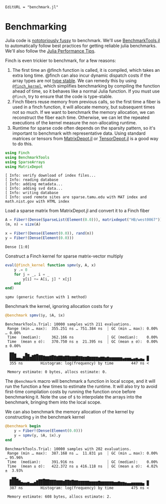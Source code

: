 ```@meta
EditURL = "benchmark.jl"
```

# Benchmarking

Julia code is [nototoriously
fussy](https://github.com/JuliaCI/BenchmarkTools.jl#why-does-this-package-exist)
to benchmark.
We'll use [BenchmarkTools.jl](https://github.com/JuliaCI/BenchmarkTools.jl)
to automatically follow best practices for getting reliable julia benchmarks. We'll also
follow the [Julia Performance Tips](https://docs.julialang.org/en/v1/manual/performance-tips/).

Finch is even trickier to benchmark, for a few reasons:
1. The first time an @finch function is called, it is compiled, which takes an
   extra long time. @finch can also incur dynamic dispatch costs if the array
   types are not [type
   stable](https://docs.julialang.org/en/v1/manual/faq/#man-type-stability). We
   can remedy this by using [`@finch_kernel`](@ref), which simplifies
   benchmarking by compiling the function ahead of time, so it behaves like a
   normal Julia function. If you must use `@finch`, try to ensure that the code
   is type-stable.
2. Finch fibers reuse memory from previous calls, so the first time a fiber is
   used in a finch function, it will allocate memory, but subsequent times not so
   much. If we want to benchmark the memory allocation, we can reconstruct the
   fiber each time. Otherwise, we can let the repeated executions of the kernel
   measure the non-allocating runtime.
3. Runtime for sparse code often depends on the sparsity pattern, so it's
   important to benchmark with representative data. Using standard matrices or tensors from
   [MatrixDepot.jl](https://github.com/JuliaLinearAlgebra/MatrixDepot.jl) or
   [TensorDepot.jl](https://github.com/willow-ahrens/TensorDepot.jl) is a good
   way to do this.

````julia
using Finch
using BenchmarkTools
using SparseArrays
using MatrixDepot
````

````
[ Info: verify download of index files...
[ Info: reading database
[ Info: adding metadata...
[ Info: adding svd data...
[ Info: writing database
[ Info: used remote sites are sparse.tamu.edu with MAT index and math.nist.gov with HTML index

````

Load a sparse matrix from MatrixDepot.jl and convert it to a Finch fiber

````julia
A = Fiber!(Dense(SparseList(Element(0.0))), matrixdepot("HB/west0067"))
(m, n) = size(A)

x = Fiber!(Dense(Element(0.0)), rand(n))
y = Fiber!(Dense(Element(0.0)))
````

````
Dense [1:0]
````

Construct a Finch kernel for sparse matrix-vector multiply

````julia
eval(@finch_kernel function spmv(y, A, x)
    y .= 0
    for j = _, i = _
        y[i] += A[i, j] * x[j]
    end
end)
````

````
spmv (generic function with 1 method)
````

Benchmark the kernel, ignoring allocation costs for y

````julia
@benchmark spmv($y, $A, $x)
````

````
BenchmarkTools.Trial: 10000 samples with 211 evaluations.
 Range (min … max):  355.251 ns … 751.384 ns  ┊ GC (min … max): 0.00% … 0.00%
 Time  (median):     362.166 ns               ┊ GC (median):    0.00%
 Time  (mean ± σ):   370.750 ns ±  21.395 ns  ┊ GC (mean ± σ):  0.00% ± 0.00%

  ██▆   ▁▇▅ ▃▄▅▃▃▂▁▁▂▃▂▁▂▂▁▂▂▁▁▁▂▁▁  ▁                          ▂
  ███▆▆▅██████████████████████████████████▇██▇█▇▇▇▇▇▇▅▆▆▆▄▅▆▄▅▄ █
  355 ns        Histogram: log(frequency) by time        447 ns <

 Memory estimate: 0 bytes, allocs estimate: 0.
````

The `@benchmark` macro will benchmark a function in local scope, and it will run
the function a few times to estimate the runtime. It will also try to avoid
first-time compilation costs by running the function once before benchmarking
it. Note the use of `$` to interpolate the arrays into the benchmark, bringing
them into the local scope.

We can also benchmark the memory allocation of the kernel by constructing `y` in the
benchmark kernel

````julia
@benchmark begin
    y = Fiber!(Dense(Element(0.0)))
    y = spmv(y, $A, $x).y
end
````

````
BenchmarkTools.Trial: 10000 samples with 202 evaluations.
 Range (min … max):  387.168 ns …  11.831 μs  ┊ GC (min … max): 0.00% … 95.96%
 Time  (median):     391.916 ns               ┊ GC (median):    0.00%
 Time  (mean ± σ):   422.372 ns ± 416.118 ns  ┊ GC (mean ± σ):  4.02% ±  3.93%

  ▄██▅▂       ▂▄▄▅▄▄▃▃▃▂▂▂▁▃▃▂▃▂▂▁▁▁▁▁    ▁                     ▂
  █████▇▆▆▇▅▅▇███████████████████████████████████▇▇█▇▇▆▅▅▆▆▆▆▆▅ █
  387 ns        Histogram: log(frequency) by time        475 ns <

 Memory estimate: 608 bytes, allocs estimate: 2.
````

